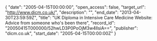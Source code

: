 {
  "date": "2005-04-15T00:00:00", 
  "open_access": false, 
  "target_url": "http://www.dicm.co.uk/", 
  "description": "", 
  "end_date": "2013-04-30T23:59:59Z", 
  "title": "UK Diploma in Intensive Care Medicine Website: Advice from someone who's been there", 
  "record_id": "20050415T000000/52hwLD3P0PoOjM3w4llsiA==", 
  "publisher": "dicm.co.uk", 
  "start_date": "2005-04-15T00:00:00Z"
}

